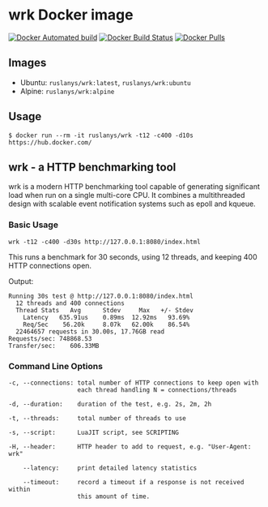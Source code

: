 # wrk Docker image

[![Docker Automated build](https://img.shields.io/docker/automated/ruslanys/wrk.svg?style=flat-square&colorB=007EC6)](https://hub.docker.com/r/ruslanys/wrk/) [![Docker Build Status](https://img.shields.io/docker/build/ruslanys/wrk.svg?style=flat-square&colorB=007EC6)](https://hub.docker.com/r/ruslanys/wrk/) [![Docker Pulls](https://img.shields.io/docker/pulls/ruslanys/wrk.svg?style=flat-square&colorB=007EC6)](https://hub.docker.com/r/ruslanys/wrk/)

## Images

* Ubuntu: `ruslanys/wrk:latest`, `ruslanys/wrk:ubuntu`
* Alpine: `ruslanys/wrk:alpine`

## Usage

```
$ docker run --rm -it ruslanys/wrk -t12 -c400 -d10s https://hub.docker.com/
```

## wrk - a HTTP benchmarking tool

wrk is a modern HTTP benchmarking tool capable of generating significant
load when run on a single multi-core CPU. It combines a multithreaded
design with scalable event notification systems such as epoll and kqueue.

### Basic Usage

```
wrk -t12 -c400 -d30s http://127.0.0.1:8080/index.html
```

This runs a benchmark for 30 seconds, using 12 threads, and keeping
400 HTTP connections open.

Output:

```
Running 30s test @ http://127.0.0.1:8080/index.html
  12 threads and 400 connections
  Thread Stats   Avg      Stdev     Max   +/- Stdev
    Latency   635.91us    0.89ms  12.92ms   93.69%
    Req/Sec    56.20k     8.07k   62.00k    86.54%
  22464657 requests in 30.00s, 17.76GB read
Requests/sec: 748868.53
Transfer/sec:    606.33MB
```

### Command Line Options

```
-c, --connections: total number of HTTP connections to keep open with
                   each thread handling N = connections/threads

-d, --duration:    duration of the test, e.g. 2s, 2m, 2h

-t, --threads:     total number of threads to use

-s, --script:      LuaJIT script, see SCRIPTING

-H, --header:      HTTP header to add to request, e.g. "User-Agent: wrk"

    --latency:     print detailed latency statistics

    --timeout:     record a timeout if a response is not received within
                   this amount of time.
```
